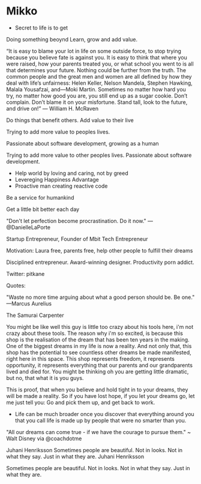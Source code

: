 # Mikko

- Secret to life is to get

Doing something beoynd
Learn, grow and add value.

“It is easy to blame your lot in life on some outside force, to stop trying because you believe fate is against you. It is easy to think that where you were raised, how your parents treated you, or what school you went to is all that determines your future. Nothing could be further from the truth. The common people and the great men and women are all defined by how they deal with life’s unfairness: Helen Keller, Nelson Mandela, Stephen Hawking, Malala Yousafzai, and—Moki Martin. Sometimes no matter how hard you try, no matter how good you are, you still end up as a sugar cookie. Don’t complain. Don’t blame it on your misfortune. Stand tall, look to the future, and drive on!” ― William H. McRaven

Do things that benefit others. Add value to their live

Trying to add more value to peoples lives.

Passionate about software development, growing as a human

Trying to add more value to other peoples lives. Passionate about software development.

- Help world by loving and caring, not by greed
- Levereging Happiness Advantage
- Proactive man creating reactive code

Be a service for humankind

Get a little bit better each day

"Don't let perfection become procrastination. Do it now." —@DanielleLaPorte

Startup Entrepreneur, Founder of Mbit
Tech Entrepreneur

Motivation: Laura free, parents free, help other people to fulfill their dreams

Disciplined entrepreneur. Award-winning designer. Productivity porn addict.

Twitter: pitkane

Quotes:

"Waste no more time arguing about what a good person should be. Be one." —Marcus Aurelius

The Samurai Carpenter

You might be like well this guy is little too crazy about his tools here, i'm not crazy about these tools. The reason why i'm so excited, is because this shop is the realisation of the dream that has been ten years in the making. One of the biggest dreams in my life is now a reality. And not only that, this shop has the potential to see countless other dreams be made manifested, right here in this space.
This shop represents freedom, it represents opportunity, it represents everything that our parents and our grandparents lived and died for. You might be thinking oh you are getting little dramatic, but no, that what it is you guys.

This is proof, that when you believe and hold tight in to your dreams, they will be made a reality. So if you have lost hope, if you let your dreams go, let me just tell you: Go and pick them up, and get back to work.

- Life can be much broader once you discover that everything around you that you call life is made up by people that were no smarter than you.

"All our dreams can come true - if we have the courage to pursue them." ~ Walt Disney via @coachdotme

Juhani Henriksson Sometimes people are beautiful. Not in looks. Not in what they say. Just in what they are.
Juhani Henriksson

 Sometimes people are beautiful. Not in looks. Not in what they say. Just in what they are.
